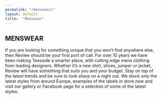 ```yaml
---
permalink: "/menswear/"
layout: default
title:  "Menswear"
---
```


<h2>MENSWEAR</h2>
<p>If you are looking for something unique that you won’t find anywhere else, then Review should be your first port of call. For over 10 years we have been making Teesside a smarter place, with cutting edge mens clothing from leading designers. Whether it’s a new shirt, shoes, jumper or jacket, Review will have something that suits you and your budget. Stay on top of the latest trends and be sure to look sharp on a night out. We stock only the latest styles from around Europe, examples of the labels in store now and visit our gallery or Facebook page for a selection of some of the latest styles:</p>